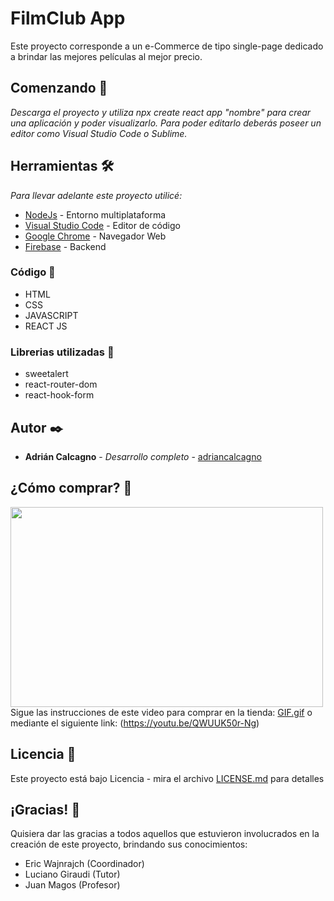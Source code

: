 # FilmClub App

Este proyecto corresponde a un e-Commerce de tipo single-page dedicado a brindar las mejores películas al mejor precio.

## Comenzando 🚀

_Descarga el proyecto y utiliza npx create react app "nombre" para crear una aplicación y poder visualizarlo. 
Para poder editarlo deberás poseer un editor como Visual Studio Code o Sublime._

## Herramientas 🛠️

_Para llevar adelante este proyecto utilicé:_

* [NodeJs](https://nodejs.org/es/) - Entorno multiplataforma
* [Visual Studio Code](https://code.visualstudio.com/) - Editor de código
* [Google Chrome](https://www.google.com/intl/es/chrome/) - Navegador Web
* [Firebase](https://firebase.google.com/?hl=es) - Backend

### Código 🔧

* HTML
* CSS
* JAVASCRIPT
* REACT JS
 
### Librerias utilizadas 🔧

* sweetalert
* react-router-dom
* react-hook-form

## Autor ✒️

* **Adrián Calcagno** - *Desarrollo completo* - [adriancalcagno](https://www.linkedin.com/in/adriancalcagno/)

## ¿Cómo comprar? 📄

<p> <img src="blob:https://tenor.com/3105d1f8-49bf-4d2c-b6a2-f42495f75cc8" width="500px" height="320" align="left" />

Sigue las instrucciones de este video para comprar en la tienda:
[GIF.gif](GIF.gif) o mediante el siguiente link: (https://youtu.be/QWUUK50r-Ng)

## Licencia 📄

Este proyecto está bajo Licencia - mira el archivo [LICENSE.md](LICENSE.md) para detalles

## ¡Gracias! 🎁

Quisiera dar las gracias a todos aquellos que estuvieron involucrados en la creación de este proyecto, brindando sus conocimientos:

* Eric Wajnrajch (Coordinador)
* Luciano Giraudi (Tutor)
* Juan Magos (Profesor)

